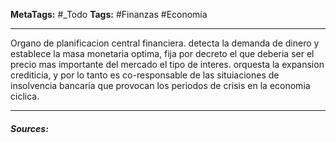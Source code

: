 **MetaTags:** #_Todo
**Tags:** #Finanzas #Economía 
- - -

Organo de planificacion central financiera. detecta la demanda de dinero y establece la masa monetaria optima, fija por decreto el que deberia ser el precio mas importante del mercado el tipo de interes. orquesta la expansion crediticia, y por lo tanto es co-responsable de las situiaciones de insolvencia bancaria que provocan los periodos de crisis en la economia ciclica.

- - - 
#### ***Sources:***